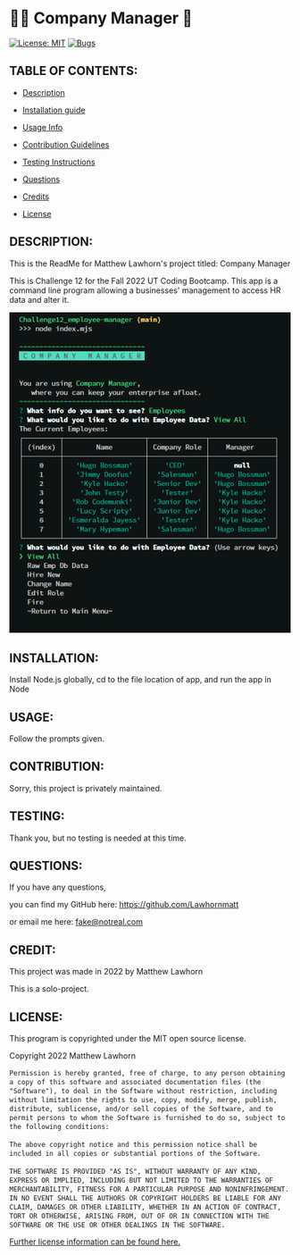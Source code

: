 # 👨‍💼 Company Manager 💼
  [![License: MIT](https://img.shields.io/badge/License-MIT-yellow.svg)](https://opensource.org/licenses/MIT)
  [![Bugs](https://img.shields.io/github/issues/Lawhornmatt/Ch12_CompanyManager/bug.svg)](https://github.com/Lawhornmatt/Ch12_CompanyManager/issues)

## TABLE OF CONTENTS:

* [Description](#description)

* [Installation guide](#installation) 

* [Usage Info](#usage) 

* [Contribution Guidelines](#contribution) 

* [Testing Instructions](#testing) 

* [Questions](#questions)

* [Credits](#credit)

* [License](#license)


<a name="description"></a>

## DESCRIPTION:

This is the ReadMe for Matthew Lawhorn's project titled: Company Manager

This is Challenge 12 for the Fall 2022 UT Coding Bootcamp. This app is a command line program allowing a businesses' management to access HR data and alter it. 

<img src='./cm_scrnsht.png' alt='A screenshot of Company Manager'/>

<a name="installation"></a>

## INSTALLATION:

Install Node.js globally, cd to the file location of app, and run the app in Node

<a name="usage"></a>

## USAGE:

Follow the prompts given.

<a name="contribution"></a>

## CONTRIBUTION:

Sorry, this project is privately maintained.

<a name="testing"></a>

## TESTING:

Thank you, but no testing is needed at this time.

<a name="questions"></a>

## QUESTIONS:

If you have any questions,

you can find my GitHub here: https://github.com/Lawhornmatt

or email me here: fake@notreal.com

<a name="credit"></a>

## CREDIT:

This project was made in 2022 by Matthew Lawhorn

This is a solo-project.

<a name="license"></a>

## LICENSE:

This program is copyrighted under the MIT open source license.

Copyright 2022 Matthew Lawhorn

    Permission is hereby granted, free of charge, to any person obtaining a copy of this software and associated documentation files (the "Software"), to deal in the Software without restriction, including without limitation the rights to use, copy, modify, merge, publish, distribute, sublicense, and/or sell copies of the Software, and to permit persons to whom the Software is furnished to do so, subject to the following conditions:
    
    The above copyright notice and this permission notice shall be included in all copies or substantial portions of the Software.
    
    THE SOFTWARE IS PROVIDED "AS IS", WITHOUT WARRANTY OF ANY KIND, EXPRESS OR IMPLIED, INCLUDING BUT NOT LIMITED TO THE WARRANTIES OF MERCHANTABILITY, FITNESS FOR A PARTICULAR PURPOSE AND NONINFRINGEMENT. IN NO EVENT SHALL THE AUTHORS OR COPYRIGHT HOLDERS BE LIABLE FOR ANY CLAIM, DAMAGES OR OTHER LIABILITY, WHETHER IN AN ACTION OF CONTRACT, TORT OR OTHERWISE, ARISING FROM, OUT OF OR IN CONNECTION WITH THE SOFTWARE OR THE USE OR OTHER DEALINGS IN THE SOFTWARE.

[Further license information can be found here.](https://opensource.org/licenses/MIT)

